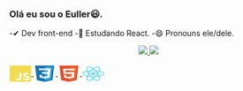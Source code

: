 ### Olá eu sou o Euller😃.
-✔  Dev front-end
-🌱 Estudando React.
-😄 Pronouns ele/dele.
<div align="center">
  <a href="https://github.com/Euller-trindade">
  <img height="180em" src="https://github-readme-stats.vercel.app/api?username=Euller-trindade&show_icons=true&theme=dracula&include_all_commits=true&count_private=true"/>
  <img height="180em" src="https://github-readme-stats.vercel.app/api/top-langs/?username=Euller-trindade&layout=compact&langs_count=7&theme=dracula"/>
</div>
  <div style="display: inline_block"><br>
  <img align="center" alt="Euller-Js" height="30" width="40" src="https://raw.githubusercontent.com/devicons/devicon/master/icons/javascript/javascript-plain.svg">
  <img align="center" alt="Rafa-CSS" height="30" width="40" src="https://raw.githubusercontent.com/devicons/devicon/master/icons/css3/css3-original.svg">
  <img align="center" alt="Euller-HTML" height="30" width="40" src="https://raw.githubusercontent.com/devicons/devicon/master/icons/html5/html5-original.svg">
  <img align="center" alt="Euller-React" height="30" width="40" src="https://raw.githubusercontent.com/devicons/devicon/master/icons/react/react-original.svg">
  
  </div>
  
 
